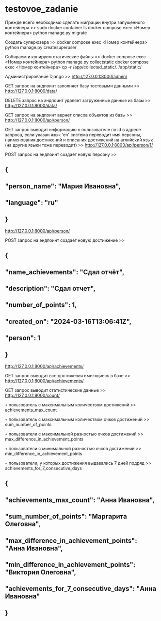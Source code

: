 # testovoe_zadanie
Прежде всего необходимо сделать миграции внутри запущенного контейнера >>
sudo docker container ls
docker compose exec <Номер контейнера> python manage.py migrate

Создать суперюзера >>
docker compose exec <Номер контейнера> python manage.py createsuperuser

Собираем и копируем статические файлы >>
docker compose exec <Номер контейнера> python manage.py collectstatic
docker compose exec <Номер контейнера> cp -r /app/collected_static/. /app/static/

Администрирование Django >>
http://127.0.0.1:8000/admin/

GET запрос на эндпоинт заполняет базу тестовыми данными >>
http://127.0.0.1:8000/data/

DELETE запрос на эндпоинт удаляет загруженные данные из базы >>
http://127.0.0.1:8000/data/

GET запрос на эндпоинт вернет списов объектов из базы >>
http://127.0.0.1:8000/api/person/

GET запрос выводит информацию о пользователе по id в адресе запроса, если указан язык 'en' система переводит имя персоны, наименования достижений и описания достижений на аглийский язык (на другие языки тоже переводит) >>
http://127.0.0.1:8000/api/person/1/

POST запрос на эндпоинт создаёт новую персону >>
## {
##    "person_name": "Мария Ивановна",
##    "language": "ru"
## }
http://127.0.0.1:8000/api/person/

POST запрос на эндпоинт создаёт новую достижение >>
## {
##    "name_achievements": "Сдал отчёт",
##    "description": "Сдал отчет",
##    "number_of_points": 1,
##    "created_on": "2024-03-16T13:06:41Z",
##    "person": 1
## }
http://127.0.0.1:8000/api/achievements/

GET запрос выводит все достижения имеющиеся в базе >>
http://127.0.0.1:8000/api/achievements/

GET запрос выводит статистические данные >>
http://127.0.0.1:8000/count/

◦ пользователь с максимальным количеством достижений >>
achievements_max_count

◦ пользователь с максимальным количеством очков достижений >>
sum_number_of_points

◦ пользователи с максимальной разностью очков достижений >>
max_difference_in_achievement_points

◦ пользователи с минимальной разностью очков достижений >>
min_difference_in_achievement_points

◦ пользователи, у которых достижения выдавались 7 дней подряд >>
achievements_for_7_consecutive_days

## {
##    "achievements_max_count": "Анна Ивановна",
##    "sum_number_of_points": "Маргарита Олеговна",
##    "max_difference_in_achievement_points": "Анна Ивановна",
##    "min_difference_in_achievement_points": "Виктория Олеговна",
##    "achievements_for_7_consecutive_days": "Анна Ивановна"
## }
